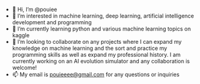 - 👋 Hi, I’m @pouiee
- 👀 I’m interested in machine learning, deep learning, artificial intelligence development and programming
- 🌱 I’m currently learning python and various machine learning topics on kaggle
- 💞️ I’m looking to collaborate on any projects where I can expand my knowledge on machine learning and the sort and practice my programming skills as well as expand my professional history. I am currently working on an AI evolution simulator and any collaboration is welcome!
- 📫 My email is pouieeee@gmail.com for any questions or inquiries

